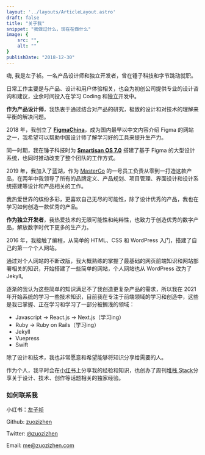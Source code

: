 ```yaml
---
layout: '../layouts/ArticleLayout.astro'
draft: false
title: "关于我"
snippet: "我做过什么，现在在做什么"
image: {
    src: "",
    alt: ""
}
publishDate: "2018-12-30"
---
```


嗨, 我是左子祯。一名产品设计师和独立开发者，曾在锤子科技和字节跳动就职。

日常工作主要是与产品、设计和用户体验相关，也会为初创公司提供专业的设计咨询和建议，业余时间投入在学习 Coding 和独立开发中。

**作为产品设计师**，我热衷于通过结合对产品的研究，极致的设计和对技术的理解来平衡的解决问题。

2018 年，我创立了 **[FigmaChina](https://figmachina.com/)**，成为国内最早以中文内容介绍 Figma 的网站之一，我希望可以帮助中国设计师了解学习好的工具来提升生产力。

同一时期，我在锤子科技时为 **[Smartisan OS 7.0](https://www.smartisan.com/jianguopro3/os)** 搭建了基于 Figma 的大型设计系统，也同时推动改变了整个团队的工作方式。

2019 年，我加入了蓝湖，作为 [MasterGo](https://mastergo.com) 的一号员工负责从零到一打造这款产品，在两年中我领导了所有的品牌定义、产品规划、项目管理、界面设计和设计系统搭建等设计和产品相关的工作。

我热爱世界的缤纷多彩，更喜欢自己无尽的可能性，除了设计优秀的产品，我也在学习如何创造一款优秀的产品。

**作为独立开发者**，我热爱技术的无限可能性和纯粹性，也致力于创造优秀的数字产品，解放数字时代下更多的生产力。

2016 年，我接触了编程，从简单的 HTML、CSS 和 WordPress 入门，搭建了自己的第一个个人网站。

通过对个人网站的不断改版，我大概熟练的掌握了最基础的网页前端知识和网站部署相关的知识，开始搭建了一些简单的网站，个人网站也从 WordPress 改为了 Jekyll。

逐渐的我认为这些简单的知识满足不了我创造更复杂产品的需求，所以我在 2021 年开始系统的学习一些技术知识，目前我在专注于前端领域的学习和创造中，这些是我已掌握、正在学习和学习了一部分被搁浅的领域：

- Javascript → React.js → Next.js（学习ing）
- Ruby → Ruby on Rails（学习ing）
- Jekyll
- Vuepress
- Swift

除了设计和技术，我也非常愿意和希望能够将知识分享给需要的人。

作为个人，我平时会在[小红书](https://www.xiaohongshu.com/user/profile/5c5f7e25000000001000fc79)上分享我的经验和知识，也创办了周刊[堆栈 Stack](https://zuozizhen.substack.com)分享关于设计、技术、创作等话题相关的独家经验。

### 如何联系我

小红书：[左子祯](https://www.xiaohongshu.com/user/profile/5c5f7e25000000001000fc79)

Github: [zuozizhen](https://github.com/zuozizhen)

Twitter: [@zuozizhen](https://twitter.com/zuozizhen)

Email: [me@zuozizhen.com](mailto:me@zuozizhen.com)
